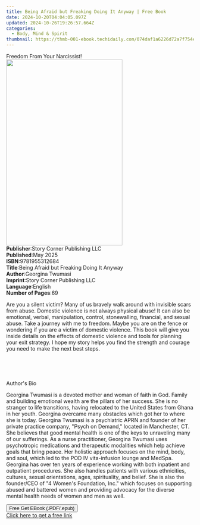 ```yaml
---
title: Being Afraid but Freaking Doing It Anyway | Free Book
date: 2024-10-20T04:04:05.097Z
updated: 2024-10-26T19:26:57.664Z
categories:
  - Body, Mind & Spirit
thumbnail: https://thmb-001-ebook.techidaily.com/074daf1a6226d72a7f754e897ab9338b680bf9ae1ac8669f00c134873ef937d0.jpg
---
```

<main id="book-container">
  <div class="flex flex-col">
    <div class="book-brief flex-1 py-6 px-4 sm:p-6 md:py-10 md:px-8">
      <!-- brief-->
      <div class="book-brief-main">Freedom From Your Narcissist!</div>
    </div>
    <div
      class="book-meta-info flex-1 grid gap-4 col-start-1 col-end-3 row-start-1 sm:mb-6 sm:grid-cols-4 lg:gap-6 lg:col-start-2 lg:row-end-6 lg:row-span-6 lg:mb-0"
    >
      <div
        class="book-meta-info-left place-content-center mt-4 p-4 text-sm leading-6 col-start-2 col-span-2 dark:text-slate-400"
      >
        <img
          class="w-full h-500 object-cover rounded-lg sm:h-255 sm:col-span-2 lg:col-span-full"
          src="https://img-001-ebook.techidaily.com/86034a4b4e8c792911ff9f463d43ad3ed677c619ee37c8b6f095bb291db20c73.jpg"
          alt=""
          width="312"
          height="500"
        />
      </div>
      <div
        class="book-meta-info-right mt-2 col-start-1 row-start-2 col-span-3 self-center"
      >
        <!-- meta data  -->
        <div class="flex flex-col px-4 md:px-8">
          <div class="flex-1">
            <strong>Publisher</strong>:<span class="px-2"
              >Story Corner Publishing LLC</span
            >
          </div>
          <div class="flex-1">
            <strong>Published</strong>:<span class="px-2">May 2025</span>
          </div>
          <div class="flex-1">
            <strong>ISBN</strong>:<span class="px-2">9781955312684</span>
          </div>
          <div class="flex-1">
            <strong>Title</strong>:<span class="px-2"
              >Being Afraid but Freaking Doing It Anyway</span
            >
          </div>
          <div class="flex-1">
            <strong>Author</strong>:<span class="px-2">Georgina Twumasi</span>
          </div>
          <div class="flex-1">
            <strong>Imprint</strong>:<span class="px-2"
              >Story Corner Publishing LLC</span
            >
          </div>
          <div class="flex-1">
            <strong>Language</strong>:<span class="px-2">English</span>
          </div>
          <div class="flex-1">
            <strong>Number of Pages</strong>:<span class="px-2">69</span>
          </div>
        </div>
      </div>
    </div>
    <div class="book-description flex-1 py-6 px-4 sm:p-6 md:py-10 md:px-8">
      <div class="book-description-main">
        <div accordion-content="" id="description">
          <p>
            Are you a silent victim? Many of us bravely walk around with
            invisible scars from abuse.&nbsp;Domestic violence is not always
            physical abuse! It can also be emotional, verbal,&nbsp;manipulation,
            control, stonewalling, financial, and sexual abuse. Take a journey
            with me to&nbsp;freedom. Maybe you are on the fence or wondering if
            you are a victim of domestic violence.&nbsp;This book will give you
            inside details on the effects of domestic violence and tools
            for&nbsp;planning your exit strategy. I hope my story helps you find
            the strength and courage you&nbsp;need to make the next best steps.
          </p>
          <p>&nbsp;</p>
          <p>&nbsp;</p>
          <p>Author's Bio&nbsp;</p>
          <p>
            Georgina Twumasi is a devoted mother and woman of faith in God.
            Family and building&nbsp;emotional wealth are the pillars of her
            success. She is no stranger to life transitions,
            having&nbsp;relocated to the United States from Ghana in her youth.
            Georgina overcame many obstacles&nbsp;which got her to where she is
            today. Georgina Twumasi is a psychiatric APRN and founder&nbsp;of
            her private practice company, "Psych on Demand," located in
            Manchester, CT. She&nbsp;believes that good mental health is one of
            the keys to unraveling many of our sufferings. As a nurse
            practitioner, Georgina Twumasi uses psychotropic medications and
            therapeutic&nbsp;modalities which help achieve goals that bring
            peace. Her holistic approach focuses on the&nbsp;mind, body, and
            soul, which led to the POD IV vita-infusion lounge and MedSpa.
            Georgina&nbsp;has over ten years of experience working with both
            inpatient and outpatient procedures. She&nbsp;also handles patients
            with various ethnicities, cultures, sexual orientations, ages,
            spirituality, and belief. She is also the founder/CEO of "4 Women's
            Foundation, Inc." which focuses on&nbsp;supporting abused and
            battered women and providing advocacy for the diverse
            mental&nbsp;health needs of women and men as well.
          </p>
        </div>
        <div class="accordion-fader"></div>
      </div>
    </div>
    <div class="book-excerpts flex-1 py-6 px-4 sm:p-6 md:py-10 md:px-8"></div>
    <div
      class="book-about-author flex-1 py-6 px-4 sm:p-6 md:py-10 md:px-8"
    ></div>
    <div class="book-free-get flex-1 py-6 px-4 sm:p-6 md:py-10 md:px-8">
      <button
        id="btn-free-get"
        class="bg-blue-500 hover:bg-blue-700 text-white font-bold py-2 px-4 rounded"
      >
        Free Get EBook (.PDF/.epub)
      </button>
      <div id="countdown-display" class="px-2 text-lg mt-2"></div>
      <a
        id="free-link"
        class="hidden bg-blue-500 hover:bg-blue-700 text-white font-bold py-2 px-4 rounded"
        href="https://www.ebooks.com/en-us/book/211429485/being-afraid-but-freaking-doing-it-anyway/georgina-twumasi/"
        target="_blank"
        >Click here to get a free link</a
      >
    </div>
    <script>
      let countdownTime = 0;
      let countdownInterval = null;
      document
        .getElementById('btn-free-get')
        .addEventListener('click', startCountdown);
      function startCountdown() {
        countdownTime = new Date().getTime() + 60000 * 3;
        countdownInterval = setInterval(updateCountdown, 1000);
        document.getElementById('btn-free-get').disabled = true;
        document
          .getElementById('btn-free-get')
          .classList.add('bg-gray-500', 'cursor-not-allowed');
      }
      function updateCountdown() {
        let currentTime = new Date().getTime();
        let timeLeft = countdownTime - currentTime;
        let secondsLeft = Math.floor(timeLeft / 1000);
        document.getElementById('countdown-display').innerHTML =
          `Remaining time: ${secondsLeft} seconds.`;
        if (secondsLeft <= 0) {
          clearInterval(countdownInterval);
          document.getElementById('btn-free-get').classList.add('hidden');
          document.getElementById('free-link').classList.remove('hidden');
          document.getElementById('countdown-display').innerHTML = '';
        }
      }
    </script>
  </div>
</main>

<ins class="adsbygoogle"
      style="display:block"
      data-ad-client="ca-pub-7571918770474297"
      data-ad-slot="8358498916"
      data-ad-format="auto"
      data-full-width-responsive="true"></ins>
    